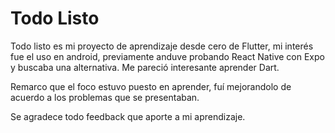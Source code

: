 # Todo Listo

Todo listo es mi proyecto de aprendizaje desde cero de Flutter, mi interés fue el uso en android, previamente anduve probando React Native con Expo y buscaba una alternativa. Me pareció interesante aprender Dart. 

Remarco que el foco estuvo puesto en aprender, fuí mejorandolo de acuerdo a los problemas que se presentaban. 

Se agradece todo feedback que aporte a mi aprendizaje. 

